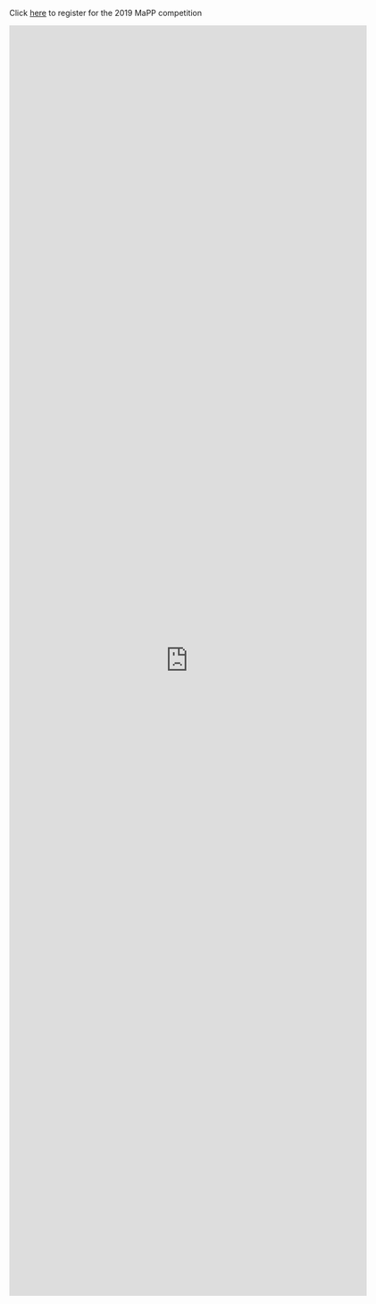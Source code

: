 Click [here](https://forms.gle/3Sx3sHfUEcB4DBKH9) to register for the 2019 MaPP competition

<iframe src="https://docs.google.com/forms/d/e/1FAIpQLSeXYnm6vqoyr9p5FyA4bNYpRrgouab4XDUmIMf1E2gMB8GkWA/viewform?embedded=true" width="640" height="2276" frameborder="0" marginheight="0" marginwidth="0">Loading...</iframe>
